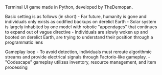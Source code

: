 
Terminal UI game made in Python, developed by TheDemopan.

Basic setting is as follows (in short)
	- Far future, humanity is gone and individuals only exists as codified backups on derelict Earth
	- Solar system is largely inhabited by one model with robotic "appendages" that continues to expand out of vague directive
	- Individuals are slowly woken up and booted on derelict Earth, are trying to understand their position through a programmatic lens

Gameplay loop
	- To avoid detection, individuals must reroute algorithmic streams and provide electrical signals through Factorio-like gameplay.
	- "Codescape" gameplay utilizes inventory, resource management, and item processing
